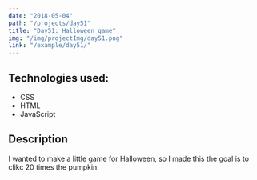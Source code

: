```yaml
---
date: "2018-05-04"
path: "/projects/day51"
title: "Day51: Halloween game"
img: "/img/projectImg/day51.png"
link: "/example/day51/"
---
```


## Technologies used:

- CSS
- HTML
- JavaScript

## Description

I wanted to make a little game for Halloween, so I made this the goal is to clikc 20 times the pumpkin
